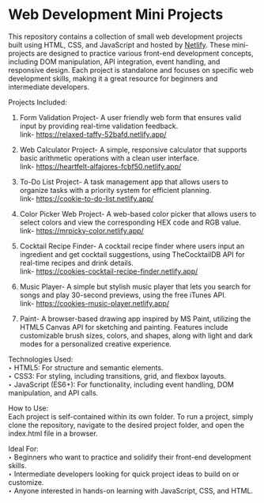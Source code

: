 # Web Development Mini Projects
This repository contains a collection of small web development projects built using HTML, CSS, and JavaScript and hosted by [Netlify](https://www.netlify.com/). These mini-projects are designed to practice various front-end development concepts, including DOM manipulation, API integration, event handling, and responsive design. Each project is standalone and focuses on specific web development skills, making it a great resource for beginners and intermediate developers.

Projects Included: 

1. Form Validation Project- A user friendly web form that ensures valid input by providing real-time validation feedback. <br/>
   link- https://relaxed-taffy-52bafd.netlify.app/

2. Web Calculator Project- A simple, responsive calculator that supports basic arithmetic operations with a clean user interface. <br/>
   link- https://heartfelt-alfajores-fcbf50.netlify.app/

3. To-Do List Project- A task management app that allows users to organize tasks with a priority system for efficient planning. <br/>
   link- https://cookie-to-do-list.netlify.app/

4. Color Picker Web Project- A web-based color picker that allows users to select colors and view the corresponding HEX code and RGB value. <br/>
   link- https://mrpicky-color.netlify.app/

5. Cocktail Recipe Finder- A cocktail recipe finder where users input an ingredient and get cocktail suggestions, using TheCocktailDB API for real-time recipes and drink details. <br/>
   link- https://cookies-cocktail-recipe-finder.netlify.app/

6. Music Player- A simple but stylish music player that lets you search for songs and play 30-second previews, using the free iTunes API. <br/>
   link- https://cookies-music-player.netlify.app/

7. Paint- A browser-based drawing app inspired by MS Paint, utilizing the HTML5 Canvas API for sketching and painting. Features include customizable brush sizes, colors, and shapes, along with light and dark modes for a       personalized creative experience. <br/>

Technologies Used: <br/>
  ‣ HTML5: For structure and semantic elements. <br/>
  ‣ CSS3: For styling, including transitions, grid, and flexbox layouts. <br/>
  ‣ JavaScript (ES6+): For functionality, including event handling, DOM manipulation, and API calls. <br/>

How to Use: <br/>
Each project is self-contained within its own folder. To run a project, simply clone the repository, navigate to the desired project folder, and open the index.html file in a browser.

Ideal For: <br/>
  ‣ Beginners who want to practice and solidify their front-end development skills.      
  ‣ Intermediate developers looking for quick project ideas to build on or customize. <br/>
  ‣ Anyone interested in hands-on learning with JavaScript, CSS, and HTML. <br/>
